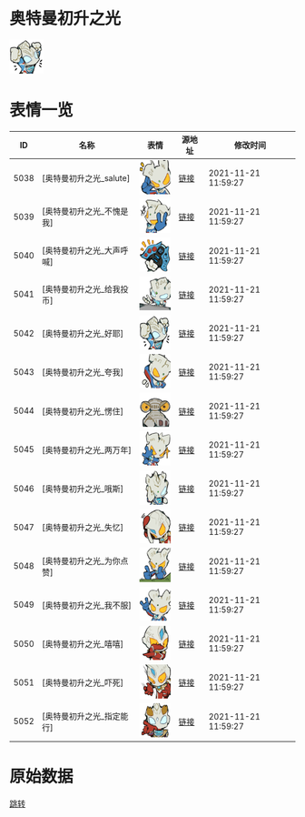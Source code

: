 # 奥特曼初升之光

<img src="./cover.png" height="60" alt="cover" />

# 表情一览

|ID|名称|表情|源地址|修改时间|
|----|----|----|----|----|
|5038|[奥特曼初升之光_salute]|<img src="./pic/005038_%5B奥特曼初升之光_salute%5D.png" height="60" alt="salute"/>|[链接](http://i0.hdslb.com/bfs/emote/42273e38290b3a566761c801fbd10b080895aa7f.png)|2021-11-21 11:59:27|
|5039|[奥特曼初升之光_不愧是我]|<img src="./pic/005039_%5B奥特曼初升之光_不愧是我%5D.png" height="60" alt="不愧是我"/>|[链接](http://i0.hdslb.com/bfs/emote/0002faf9eb8f9715e0a557f08a52573c15f83a93.png)|2021-11-21 11:59:27|
|5040|[奥特曼初升之光_大声呼喊]|<img src="./pic/005040_%5B奥特曼初升之光_大声呼喊%5D.png" height="60" alt="大声呼喊"/>|[链接](http://i0.hdslb.com/bfs/emote/1afb0c32e067b0ab10dc396577d5c45ac03e1a30.png)|2021-11-21 11:59:27|
|5041|[奥特曼初升之光_给我投币]|<img src="./pic/005041_%5B奥特曼初升之光_给我投币%5D.png" height="60" alt="给我投币"/>|[链接](http://i0.hdslb.com/bfs/emote/f4f4032ae0772b373b9c6a24c63276f2b88c0465.png)|2021-11-21 11:59:27|
|5042|[奥特曼初升之光_好耶]|<img src="./pic/005042_%5B奥特曼初升之光_好耶%5D.png" height="60" alt="好耶"/>|[链接](http://i0.hdslb.com/bfs/emote/63909596476a271f1054ce9da065be0d67387ff4.png)|2021-11-21 11:59:27|
|5043|[奥特曼初升之光_夸我]|<img src="./pic/005043_%5B奥特曼初升之光_夸我%5D.png" height="60" alt="夸我"/>|[链接](http://i0.hdslb.com/bfs/emote/3f5831e4bea6eccbc0147803a06123d498f78986.png)|2021-11-21 11:59:27|
|5044|[奥特曼初升之光_愣住]|<img src="./pic/005044_%5B奥特曼初升之光_愣住%5D.png" height="60" alt="愣住"/>|[链接](http://i0.hdslb.com/bfs/emote/56da244514c3339f97a1c00c6ee74e81cce01955.png)|2021-11-21 11:59:27|
|5045|[奥特曼初升之光_两万年]|<img src="./pic/005045_%5B奥特曼初升之光_两万年%5D.png" height="60" alt="两万年"/>|[链接](http://i0.hdslb.com/bfs/emote/6ef748f23c6ae11a7583f73bf0d167314e5b3dba.png)|2021-11-21 11:59:27|
|5046|[奥特曼初升之光_哦斯]|<img src="./pic/005046_%5B奥特曼初升之光_哦斯%5D.png" height="60" alt="哦斯"/>|[链接](http://i0.hdslb.com/bfs/emote/315ae407f4882b61bcb9c3f7dc778f5d219541bd.png)|2021-11-21 11:59:27|
|5047|[奥特曼初升之光_失忆]|<img src="./pic/005047_%5B奥特曼初升之光_失忆%5D.png" height="60" alt="失忆"/>|[链接](http://i0.hdslb.com/bfs/emote/52c7de9a11642f33e9a5a1527d69b09e0cface74.png)|2021-11-21 11:59:27|
|5048|[奥特曼初升之光_为你点赞]|<img src="./pic/005048_%5B奥特曼初升之光_为你点赞%5D.png" height="60" alt="为你点赞"/>|[链接](http://i0.hdslb.com/bfs/emote/49e95cc279e3e6536fb20c1c69c8523fd9424827.png)|2021-11-21 11:59:27|
|5049|[奥特曼初升之光_我不服]|<img src="./pic/005049_%5B奥特曼初升之光_我不服%5D.png" height="60" alt="我不服"/>|[链接](http://i0.hdslb.com/bfs/emote/f662c242ae208fd2e71af0d7fd645b9089830f51.png)|2021-11-21 11:59:27|
|5050|[奥特曼初升之光_嘻嘻]|<img src="./pic/005050_%5B奥特曼初升之光_嘻嘻%5D.png" height="60" alt="嘻嘻"/>|[链接](http://i0.hdslb.com/bfs/emote/ef24dcd1cab3228674795eb17aeddaa6c5e59634.png)|2021-11-21 11:59:27|
|5051|[奥特曼初升之光_吓死]|<img src="./pic/005051_%5B奥特曼初升之光_吓死%5D.png" height="60" alt="吓死"/>|[链接](http://i0.hdslb.com/bfs/emote/65f8575e7cff05c1b37a3c2069b105e282c86625.png)|2021-11-21 11:59:27|
|5052|[奥特曼初升之光_指定能行]|<img src="./pic/005052_%5B奥特曼初升之光_指定能行%5D.png" height="60" alt="指定能行"/>|[链接](http://i0.hdslb.com/bfs/emote/14d956d21bc503f72f6483812e639c3147a100d9.png)|2021-11-21 11:59:27|

# 原始数据

[跳转](./raw.json)

